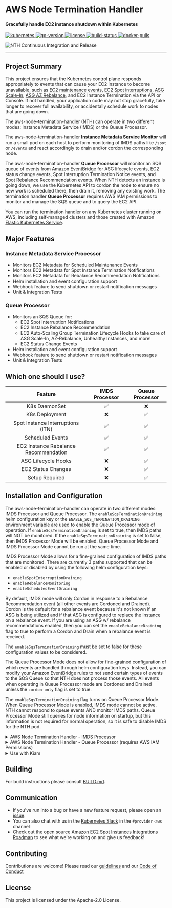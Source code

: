 <h1>AWS Node Termination Handler</h1>

<h4>Gracefully handle EC2 instance shutdown within Kubernetes</h4>

<p>
  <a href="https://github.com/kubernetes/kubernetes/releases">
    <img src="https://img.shields.io/badge/Kubernetes-%3E%3D%201.16-brightgreen" alt="kubernetes">
  </a>
  <a href="https://golang.org/doc/go1.16">
    <img src="https://img.shields.io/github/go-mod/go-version/aws/aws-node-termination-handler?color=blueviolet" alt="go-version">
  </a>
  <a href="https://opensource.org/licenses/Apache-2.0">
    <img src="https://img.shields.io/badge/License-Apache%202.0-ff69b4.svg" alt="license">
  </a>
  <a href="https://codecov.io/gh/aws/aws-node-termination-handler">
    <img src="https://img.shields.io/codecov/c/github/aws/aws-node-termination-handler" alt="build-status">
  </a>
  <a href="https://gallery.ecr.aws/aws-ec2/aws-node-termination-handler">
    <img src="https://img.shields.io/docker/pulls/amazon/aws-node-termination-handler" alt="docker-pulls">
  </a>
</p>

![NTH Continuous Integration and Release](https://github.com/aws/aws-node-termination-handler/workflows/NTH%20Continuous%20Integration%20and%20Release/badge.svg)

<div>
<hr>
</div>

## Project Summary

This project ensures that the Kubernetes control plane responds appropriately to events that can cause your EC2 instance to become unavailable, such as [EC2 maintenance events](https://docs.aws.amazon.com/AWSEC2/latest/UserGuide/monitoring-instances-status-check_sched.html), [EC2 Spot interruptions](https://docs.aws.amazon.com/AWSEC2/latest/UserGuide/spot-interruptions.html), [ASG Scale-In](https://docs.aws.amazon.com/autoscaling/ec2/userguide/AutoScalingGroupLifecycle.html#as-lifecycle-scale-in), [ASG AZ Rebalance](https://docs.aws.amazon.com/autoscaling/ec2/userguide/auto-scaling-benefits.html#AutoScalingBehavior.InstanceUsage), and EC2 Instance Termination via the API or Console.  If not handled, your application code may not stop gracefully, take longer to recover full availability, or accidentally schedule work to nodes that are going down.

The aws-node-termination-handler (NTH) can operate in two different modes: Instance Metadata Service (IMDS) or the Queue Processor.

The aws-node-termination-handler **[Instance Metadata Service](https://docs.aws.amazon.com/AWSEC2/latest/UserGuide/ec2-instance-metadata.html) Monitor** will run a small pod on each host to perform monitoring of IMDS paths like `/spot` or `/events` and react accordingly to drain and/or cordon the corresponding node.

The aws-node-termination-handler **Queue Processor** will monitor an SQS queue of events from Amazon EventBridge for ASG lifecycle events, EC2 status change events, Spot Interruption Termination Notice events, and Spot Rebalance Recommendation events. When NTH detects an instance is going down, we use the Kubernetes API to cordon the node to ensure no new work is scheduled there, then drain it, removing any existing work. The termination handler **Queue Processor** requires AWS IAM permissions to monitor and manage the SQS queue and to query the EC2 API.

You can run the termination handler on any Kubernetes cluster running on AWS, including self-managed clusters and those created with Amazon [Elastic Kubernetes Service](https://docs.aws.amazon.com/eks/latest/userguide/what-is-eks.html).

## Major Features

### Instance Metadata Service Processor
- Monitors EC2 Metadata for Scheduled Maintenance Events
- Monitors EC2 Metadata for Spot Instance Termination Notifications
- Monitors EC2 Metadata for Rebalance Recommendation Notifications
- Helm installation and event configuration support
- Webhook feature to send shutdown or restart notification messages
- Unit & Integration Tests

### Queue Processor
- Monitors an SQS Queue for:
   - EC2 Spot Interruption Notifications
   - EC2 Instance Rebalance Recommendation
   - EC2 Auto-Scaling Group Termination Lifecycle Hooks to take care of ASG Scale-In, AZ-Rebalance, Unhealthy Instances, and more!
   - EC2 Status Change Events
- Helm installation and event configuration support
- Webhook feature to send shutdown or restart notification messages
- Unit & Integration Tests

## Which one should I use?
Feature |IMDS Processor | Queue Processor
:---:|:---:|:---:
K8s DaemonSet | ✅ | ❌
K8s Deployment | ❌ | ✅
Spot Instance Interruptions (ITN) | ✅ | ✅
Scheduled Events | ✅ | ✅
EC2 Instance Rebalance Recommendation | ✅ | ✅
ASG Lifecycle Hooks | ❌ | ✅
EC2 Status Changes | ❌ | ✅
Setup Required | ❌ | ✅


## Installation and Configuration

The aws-node-termination-handler can operate in two different modes: IMDS Processor and Queue Processor. The `enableSqsTerminationDraining` helm configuration key or the `ENABLE_SQS_TERMINATION_DRAINING` environment variable are used to enable the Queue Processor mode of operation. If `enableSqsTerminationDraining` is set to true, then IMDS paths will NOT be monitored. If the `enableSqsTerminationDraining` is set to false, then IMDS Processor Mode will be enabled. Queue Processor Mode and IMDS Processor Mode cannot be run at the same time.

IMDS Processor Mode allows for a fine-grained configuration of IMDS paths that are monitored. There are currently 3 paths supported that can be enabled or disabled by using the following helm configuration keys:
 - `enableSpotInterruptionDraining`
 - `enableRebalanceMonitoring`
 - `enableScheduledEventDraining`

By default, IMDS mode will only Cordon in response to a Rebalance Recommendation event (all other events are Cordoned and Drained). Cordon is the default for a rebalance event because it's not known if an ASG is being utilized and if that ASG is configured to replace the instance on a rebalance event. If you are using an ASG w/ rebalance recommendations enabled, then you can set the `enableRebalanceDraining` flag to true to perform a Cordon and Drain when a rebalance event is received.

The `enableSqsTerminationDraining` must be set to false for these configuration values to be considered.

The Queue Processor Mode does not allow for fine-grained configuration of which events are handled through helm configuration keys. Instead, you can modify your Amazon EventBridge rules to not send certain types of events to the SQS Queue so that NTH does not process those events. All events when operating in Queue Processor mode are Cordoned and Drained unless the `cordon-only` flag is set to true.


The `enableSqsTerminationDraining` flag turns on Queue Processor Mode. When Queue Processor Mode is enabled, IMDS mode cannot be active. NTH cannot respond to queue events AND monitor IMDS paths. Queue Processor Mode still queries for node information on startup, but this information is not required for normal operation, so it is safe to disable IMDS for the NTH pod.

<details opened>
<summary>AWS Node Termination Handler - IMDS Processor</summary>
<br>

### Installation and Configuration

The termination handler DaemonSet installs into your cluster a [ServiceAccount](https://kubernetes.io/docs/tasks/configure-pod-container/configure-service-account/), [ClusterRole](https://kubernetes.io/docs/reference/access-authn-authz/rbac/), [ClusterRoleBinding](https://kubernetes.io/docs/reference/access-authn-authz/rbac/), and a [DaemonSet](https://kubernetes.io/docs/concepts/workloads/controllers/daemonset/). All four of these Kubernetes constructs are required for the termination handler to run properly.


#### Kubectl Apply

You can use kubectl to directly add all of the above resources with the default configuration into your cluster.

```
kubectl apply -f https://github.com/aws/aws-node-termination-handler/releases/download/v1.13.2/all-resources.yaml
```

For a full list of releases and associated artifacts see our [releases page](https://github.com/aws/aws-node-termination-handler/releases).

#### Helm

The easiest way to configure the various options of the termination handler is via [helm](https://helm.sh/).  The chart for this project is hosted in the [eks-charts](https://github.com/aws/eks-charts) repository.

To get started you need to add the eks-charts repo to helm

```
helm repo add eks https://aws.github.io/eks-charts
```

Once that is complete you can install the termination handler. We've provided some sample setup options below.

Zero Config:

```sh
helm upgrade --install aws-node-termination-handler \
  --namespace kube-system \
  eks/aws-node-termination-handler
```

Enabling Features:

```
helm upgrade --install aws-node-termination-handler \
  --namespace kube-system \
  --set enableSpotInterruptionDraining="true" \
  --set enableRebalanceMonitoring="true" \
  --set enableScheduledEventDraining="false" \
  eks/aws-node-termination-handler
```

The `enable*` configuration flags above enable or disable IMDS monitoring paths.

Running Only On Specific Nodes:

```
helm upgrade --install aws-node-termination-handler \
  --namespace kube-system \
  --set nodeSelector.lifecycle=spot \
  eks/aws-node-termination-handler
```

Webhook Configuration:

```
helm upgrade --install aws-node-termination-handler \
  --namespace kube-system \
  --set webhookURL=https://hooks.slack.com/services/YOUR/SLACK/URL \
  eks/aws-node-termination-handler
```

Alternatively, pass Webhook URL as a Secret:

```
WEBHOOKURL_LITERAL="webhookurl=https://hooks.slack.com/services/YOUR/SLACK/URL"

kubectl create secret -n kube-system generic webhooksecret --from-literal=$WEBHOOKURL_LITERAL
```
```
helm upgrade --install aws-node-termination-handler \
  --namespace kube-system \
  --set webhookURLSecretName=webhooksecret \
  eks/aws-node-termination-handler
```

For a full list of configuration options see our [Helm readme](https://github.com/aws/eks-charts/tree/master/stable/aws-node-termination-handler).

</details>


<details closed>
<summary>AWS Node Termination Handler - Queue Processor (requires AWS IAM Permissions)</summary>

<br>

### Infrastructure Setup

The termination handler deployment requires some infrastructure to be setup before deploying the application. You'll need the following AWS infrastructure components:

1. AutoScaling Group Termination Lifecycle Hook
2. Amazon Simple Queue Service (SQS) Queue
3. Amazon EventBridge Rule
4. IAM Role for the aws-node-termination-handler Queue Processing Pods

#### 1. Setup a Termination Lifecycle Hook on an ASG:

Here is the AWS CLI command to create a termination lifecycle hook on an existing ASG, although this should really be configured via your favorite infrastructure-as-code tool like CloudFormation or Terraform:

```
$ aws autoscaling put-lifecycle-hook \
  --lifecycle-hook-name=my-k8s-term-hook \
  --auto-scaling-group-name=my-k8s-asg \
  --lifecycle-transition=autoscaling:EC2_INSTANCE_TERMINATING \
  --default-result=CONTINUE \
  --heartbeat-timeout=300
```

#### 2. Tag the ASGs:

By default the aws-node-termination-handler will only manage terminations for ASGs tagged w/ `key=aws-node-termination-handler/managed`

```
$ aws autoscaling create-or-update-tags \
  --tags ResourceId=my-auto-scaling-group,ResourceType=auto-scaling-group,Key=aws-node-termination-handler/managed,Value=,PropagateAtLaunch=true
```

The value of the key does not matter.

This functionality is helpful in accounts where there are ASGs that do not run kubernetes nodes or you do not want aws-node-termination-handler to manage their termination lifecycle.
However, if your account is dedicated to ASGs for your kubernetes cluster, then you can turn off the ASG tag check by setting the flag `--check-asg-tag-before-draining=false` or environment variable `CHECK_ASG_TAG_BEFORE_DRAINING=false`.

You can also control what resources NTH manages by adding the resource ARNs to your Amazon EventBridge rules.

Take a look at the docs on how to create rules that only manage certain ASGs [here](https://docs.aws.amazon.com/autoscaling/ec2/userguide/cloud-watch-events.html).

See all the different events docs [here](https://docs.aws.amazon.com/eventbridge/latest/userguide/event-types.html#auto-scaling-event-types).

#### 3. Create an SQS Queue:

Here is the AWS CLI command to create an SQS queue to hold termination events from ASG and EC2, although this should really be configured via your favorite infrastructure-as-code tool like CloudFormation or Terraform:

```
## Queue Policy
$ QUEUE_POLICY=$(cat <<EOF
{
    "Version": "2012-10-17",
    "Id": "MyQueuePolicy",
    "Statement": [{
        "Effect": "Allow",
        "Principal": {
            "Service": ["events.amazonaws.com", "sqs.amazonaws.com"]
        },
        "Action": "sqs:SendMessage",
        "Resource": [
            "arn:aws:sqs:${AWS_REGION}:${ACCOUNT_ID}:${SQS_QUEUE_NAME}"
        ]
    }]
}
EOF
)

## make sure the queue policy is valid JSON
$ echo "$QUEUE_POLICY" | jq .

## Save queue attributes to a temp file
$ cat << EOF > /tmp/queue-attributes.json
{
  "MessageRetentionPeriod": "300",
  "Policy": "$(echo $QUEUE_POLICY | sed 's/\"/\\"/g' | tr -d -s '\n' " ")"
}
EOF

$ aws sqs create-queue --queue-name "${SQS_QUEUE_NAME}" --attributes file:///tmp/queue-attributes.json
```

#### 4. Create Amazon EventBridge Rules

Here are AWS CLI commands to create Amazon EventBridge rules so that ASG termination events, Spot Interruptions, and Rebalance Recommendations are sent to the SQS queue created in the previous step. This should really be configured via your favorite infrastructure-as-code tool like CloudFormation or Terraform:

```
$ aws events put-rule \
  --name MyK8sASGTermRule \
  --event-pattern "{\"source\":[\"aws.autoscaling\"],\"detail-type\":[\"EC2 Instance-terminate Lifecycle Action\"]}"

$ aws events put-targets --rule MyK8sASGTermRule \
  --targets "Id"="1","Arn"="arn:aws:sqs:us-east-1:123456789012:MyK8sTermQueue"

$ aws events put-rule \
  --name MyK8sSpotTermRule \
  --event-pattern "{\"source\": [\"aws.ec2\"],\"detail-type\": [\"EC2 Spot Instance Interruption Warning\"]}"

$ aws events put-targets --rule MyK8sSpotTermRule \
  --targets "Id"="1","Arn"="arn:aws:sqs:us-east-1:123456789012:MyK8sTermQueue"

$ aws events put-rule \
  --name MyK8sRebalanceRule \
  --event-pattern "{\"source\": [\"aws.ec2\"],\"detail-type\": [\"EC2 Instance Rebalance Recommendation\"]}"

$ aws events put-targets --rule MyK8sRebalanceRule \
  --targets "Id"="1","Arn"="arn:aws:sqs:us-east-1:123456789012:MyK8sTermQueue"
```

#### 5. Create an IAM Role for the Pods

There are many different ways to allow the aws-node-termination-handler pods to assume a role:

1. [Amazon EKS IAM Roles for Service Accounts](https://docs.aws.amazon.com/eks/latest/userguide/iam-roles-for-service-accounts.html)
2. [IAM Instance Profiles for EC2](https://docs.aws.amazon.com/IAM/latest/UserGuide/id_roles_use_switch-role-ec2_instance-profiles.html)
3. [Kiam](https://github.com/uswitch/kiam)
4. [kube2iam](https://github.com/jtblin/kube2iam)

IAM Policy for aws-node-termination-handler Deployment:

```
{
    "Version": "2012-10-17",
    "Statement": [
        {
            "Effect": "Allow",
            "Action": [
                "autoscaling:CompleteLifecycleAction",
                "autoscaling:DescribeAutoScalingInstances",
                "autoscaling:DescribeTags",
                "ec2:DescribeInstances",
                "sqs:DeleteMessage",
                "sqs:ReceiveMessage"
            ],
            "Resource": "*"
        }
    ]
}
```

### Installation

#### Helm

The easiest and most commonly used method to configure the termination handler is via [helm](https://helm.sh/).  The chart for this project is hosted in the [eks-charts](https://github.com/aws/eks-charts) repository.

To get started you need to add the eks-charts repo to helm

```
helm repo add eks https://aws.github.io/eks-charts
```

Once that is complete you can install the termination handler. We've provided some sample setup options below.

Minimal Config:

```sh
helm upgrade --install aws-node-termination-handler \
  --namespace kube-system \
  --set enableSqsTerminationDraining=true \
  --set queueURL=https://sqs.us-east-1.amazonaws.com/0123456789/my-term-queue \
  eks/aws-node-termination-handler
```

Webhook Configuration:

```
helm upgrade --install aws-node-termination-handler \
  --namespace kube-system \
  --set enableSqsTerminationDraining=true \
  --set queueURL=https://sqs.us-east-1.amazonaws.com/0123456789/my-term-queue \
  --set webhookURL=https://hooks.slack.com/services/YOUR/SLACK/URL \
  eks/aws-node-termination-handler
```

Alternatively, pass Webhook URL as a Secret:

```
WEBHOOKURL_LITERAL="webhookurl=https://hooks.slack.com/services/YOUR/SLACK/URL"

kubectl create secret -n kube-system generic webhooksecret --from-literal=$WEBHOOKURL_LITERAL
```
```
helm upgrade --install aws-node-termination-handler \
  --namespace kube-system \
  --set enableSqsTerminationDraining=true \
  --set queueURL=https://sqs.us-east-1.amazonaws.com/0123456789/my-term-queue \
  --set webhookURLSecretName=webhooksecret \
  eks/aws-node-termination-handler
```

For a full list of configuration options see our [Helm readme](https://github.com/aws/eks-charts/tree/master/stable/aws-node-termination-handler).

#### Kubectl Apply

Queue Processor needs an **sqs queue url** to function; therefore, manifest changes are **REQUIRED** before using kubectl to directly add all of the above resources into your cluster.

Minimal Config:

```
curl -L https://github.com/aws/aws-node-termination-handler/releases/download/v1.13.2/all-resources-queue-processor.yaml -o all-resources-queue-processor.yaml
<open all-resources-queue-processor.yaml and update QUEUE_URL value>
kubectl apply -f ./all-resources-queue-processor.yaml
```

For a full list of releases and associated artifacts see our [releases page](https://github.com/aws/aws-node-termination-handler/releases).

</details>


<details close>
<summary>Use with Kiam</summary>
<br>

## Use with Kiam

If you are using IMDS mode which defaults to `hostNetworking: true`, or if you are using queue-processor mode, then this section does not apply. The configuration below only needs to be used if you are explicitly changing NTH IMDS mode to `hostNetworking: false` .

To use the termination handler alongside [Kiam](https://github.com/uswitch/kiam) requires some extra configuration on Kiam's end.
By default Kiam will block all access to the metadata address, so you need to make sure it passes through the requests the termination handler relies on.

To add a whitelist configuration, use the following fields in the Kiam Helm chart values:

```
agent.whiteListRouteRegexp: '^\/latest\/meta-data\/(spot\/instance-action|events\/maintenance\/scheduled|instance-(id|type)|public-(hostname|ipv4)|local-(hostname|ipv4)|placement\/availability-zone)|\/latest\/dynamic\/instance-identity\/document$'
```
Or just pass it as an argument to the kiam agents:

```
kiam agent --whitelist-route-regexp='^\/latest\/meta-data\/(spot\/instance-action|events\/maintenance\/scheduled|instance-(id|type)|public-(hostname|ipv4)|local-(hostname|ipv4)|placement\/availability-zone)|\/latest\/dynamic\/instance-identity\/document$'
```

## Metadata endpoints
The termination handler relies on the following metadata endpoints to function properly:

```
/latest/dynamic/instance-identity/document
/latest/meta-data/spot/instance-action
/latest/meta-data/events/recommendations/rebalance
/latest/meta-data/events/maintenance/scheduled
/latest/meta-data/instance-id
/latest/meta-data/instance-life-cycle
/latest/meta-data/instance-type
/latest/meta-data/public-hostname
/latest/meta-data/public-ipv4
/latest/meta-data/local-hostname
/latest/meta-data/local-ipv4
/latest/meta-data/placement/availability-zone
```

</details>

## Building
For build instructions please consult [BUILD.md](./BUILD.md).

## Communication
* If you've run into a bug or have a new feature request, please open an [issue](https://github.com/aws/aws-node-termination-handler/issues/new).
* You can also chat with us in the [Kubernetes Slack](https://kubernetes.slack.com) in the `#provider-aws` channel
* Check out the open source [Amazon EC2 Spot Instances Integrations Roadmap](https://github.com/aws/ec2-spot-instances-integrations-roadmap) to see what we're working on and give us feedback!

##  Contributing
Contributions are welcome! Please read our [guidelines](https://github.com/aws/aws-node-termination-handler/blob/main/CONTRIBUTING.md) and our [Code of Conduct](https://github.com/aws/aws-node-termination-handler/blob/main/CODE_OF_CONDUCT.md)

## License
This project is licensed under the Apache-2.0 License.

